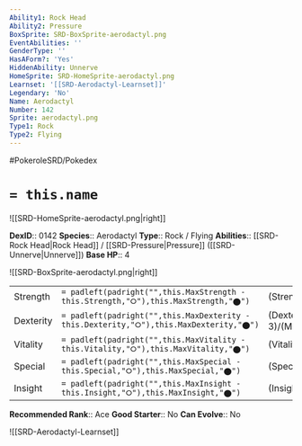 ```yaml
---
Ability1: Rock Head
Ability2: Pressure
BoxSprite: SRD-BoxSprite-aerodactyl.png
EventAbilities: ''
GenderType: ''
HasAForm?: 'Yes'
HiddenAbility: Unnerve
HomeSprite: SRD-HomeSprite-aerodactyl.png
Learnset: '[[SRD-Aerodactyl-Learnset]]'
Legendary: 'No'
Name: Aerodactyl
Number: 142
Sprite: aerodactyl.png
Type1: Rock
Type2: Flying
---
```


#PokeroleSRD/Pokedex

# `= this.name`

![[SRD-HomeSprite-aerodactyl.png|right]]

**DexID**:: 0142
**Species**:: Aerodactyl
**Type**:: Rock / Flying
**Abilities**:: [[SRD-Rock Head|Rock Head]] / [[SRD-Pressure|Pressure]] ([[SRD-Unnerve|Unnerve]])
**Base HP**:: 4

![[SRD-BoxSprite-aerodactyl.png|right]]

|           |                                                                                        |                                          |
| --------- | -------------------------------------------------------------------------------------- | ---------------------------------------- |
| Strength  | `= padleft(padright("",this.MaxStrength - this.Strength,"⭘"),this.MaxStrength,"⬤")`    | (Strength::3)/(MaxStrength::6)   |
| Dexterity | `= padleft(padright("",this.MaxDexterity - this.Dexterity,"⭘"),this.MaxDexterity,"⬤")` | (Dexterity:: 3)/(MaxDexterity::7) |
| Vitality  | `= padleft(padright("",this.MaxVitality - this.Vitality,"⭘"),this.MaxVitality,"⬤")`    | (Vitality::2)/(MaxVitality::4)   |
| Special   | `= padleft(padright("",this.MaxSpecial - this.Special,"⭘"),this.MaxSpecial,"⬤")`       | (Special::2)/(MaxSpecial::4)     |
| Insight   | `= padleft(padright("",this.MaxInsight - this.Insight,"⭘"),this.MaxInsight,"⬤")`       | (Insight::2)/(MaxInsight::5)     |

**Recommended Rank**:: Ace
**Good Starter**:: No
**Can Evolve**:: No

![[SRD-Aerodactyl-Learnset]]